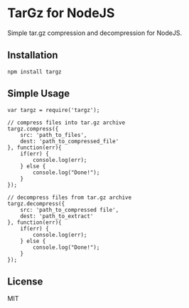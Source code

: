 # TarGz for NodeJS

Simple tar.gz compression and decompression for NodeJS.

## Installation

```
npm install targz
```

## Simple Usage

```
var targz = require('targz');

// compress files into tar.gz archive
targz.compress({
    src: 'path_to_files',
    dest: 'path_to_compressed_file'
}, function(err){
    if(err) {
        console.log(err);
    } else {
        console.log("Done!");
    }
});

// decompress files from tar.gz archive
targz.decompress({
    src: 'path_to_compressed file',
    dest: 'path_to_extract'
}, function(err){
    if(err) {
        console.log(err);
    } else {
        console.log("Done!");
    }
});
```

## License

MIT